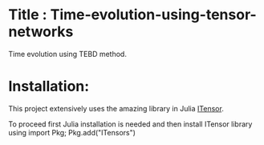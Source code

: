 # Title : Time-evolution-using-tensor-networks
Time evolution using TEBD method. 



# Installation: 
This project extensively uses the amazing library in Julia [ITensor](https://itensor.github.io/ITensors.jl/dev/). 

To proceed first Julia installation is needed and then install ITensor library using import Pkg; Pkg.add("ITensors")


